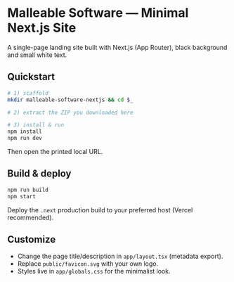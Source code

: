 # Malleable Software — Minimal Next.js Site

A single-page landing site built with Next.js (App Router), black background and small white text.

## Quickstart

```bash
# 1) scaffold
mkdir malleable-software-nextjs && cd $_

# 2) extract the ZIP you downloaded here

# 3) install & run
npm install
npm run dev
```

Then open the printed local URL.

## Build & deploy

```bash
npm run build
npm start
```

Deploy the `.next` production build to your preferred host (Vercel recommended).

## Customize
- Change the page title/description in `app/layout.tsx` (metadata export).
- Replace `public/favicon.svg` with your own logo.
- Styles live in `app/globals.css` for the minimalist look.
